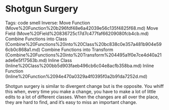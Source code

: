 # Shotgun Surgery

Tags: code smell
Inverse: Move Function (Move%20Function%20b296fdf48e6a42039e56c135f4825f68.md) 
Move Field (Move%20Field%20836725c17d7c477faf66209080fcb4cb.md) 
Combine Functions into Class (Combine%20Functions%20into%20Class%20bc838c0e357a481b904e596cb0c868a1.md) 
Combine Functions into Transform (Combine%20Functions%20into%20Transform%204495a1f0e7ce4d40a21ade6e5f17563b.md) 
Inline Class (Inline%20Class%200bb5d903faeb496cb6c04e8acfb358ba.md) 
Inline Function (Inline%20Function%2094e470a0329a4f0395f0a2b91da7252d.md)

Shotgun surgery is similar to divergent change but is the opposite. You whiff this when, every time you make a change, you have to make a lot of little edits to a lot of different classes. When the changes are all over the place, they are hard to find, and it’s easy to miss an important change.